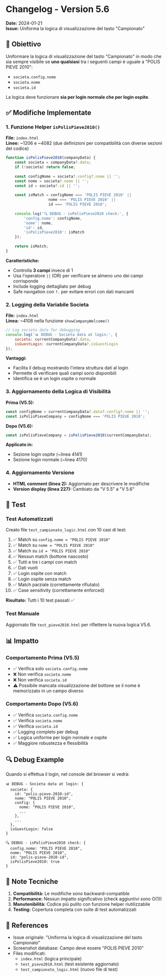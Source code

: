 # Changelog - Version 5.6

**Date:** 2024-01-21  
**Issue:** Uniforma la logica di visualizzazione del tasto "Campionato"

## 🎯 Obiettivo

Uniformare la logica di visualizzazione del tasto "Campionato" in modo che sia sempre visibile se **uno qualsiasi** tra i seguenti campi è uguale a "POLIS PIEVE 2010":
- `societa.config.nome`
- `societa.nome`
- `societa.id`

La logica deve funzionare **sia per login normale che per login ospite**.

## ✅ Modifiche Implementate

### 1. Funzione Helper `isPolisPieve2010()`

**File:** `index.html`  
**Linee:** ~1206 e ~4082 (due definizioni per compatibilità con diverse sezioni del codice)

```javascript
function isPolisPieve2010(companyData) {
    const societa = companyData?.data;
    if (!societa) return false;
    
    const configNome = societa?.config?.nome || '';
    const nome = societa?.nome || '';
    const id = societa?.id || '';
    
    const isMatch = configNome === 'POLIS PIEVE 2010' || 
                   nome === 'POLIS PIEVE 2010' || 
                   id === 'POLIS PIEVE 2010';
    
    console.log('🔍 DEBUG - isPolisPieve2010 check:', {
        'config.nome': configNome,
        'nome': nome,
        'id': id,
        'isPolisPieve2010': isMatch
    });
    
    return isMatch;
}
```

**Caratteristiche:**
- Controlla **3 campi** invece di 1
- Usa l'operatore `||` (OR) per verificare se almeno uno dei campi corrisponde
- Include logging dettagliato per debug
- Safe navigation con `?.` per evitare errori con dati mancanti

### 2. Logging della Variabile Societa

**File:** `index.html`  
**Linea:** ~4108 nella funzione `showCompanyWelcome()`

```javascript
// Log societa data for debugging
console.log('📊 DEBUG - Societa data at login:', {
    societa: currentCompanyData?.data,
    isGuestLogin: currentCompanyData?.isGuestLogin
});
```

**Vantaggi:**
- Facilita il debug mostrando l'intera struttura dati al login
- Permette di verificare quali campi sono disponibili
- Identifica se è un login ospite o normale

### 3. Aggiornamento della Logica di Visibilità

**Prima (V5.5):**
```javascript
const configNome = currentCompanyData?.data?.config?.nome || '';
const isPolisPieveCompany = configNome === 'POLIS PIEVE 2010';
```

**Dopo (V5.6):**
```javascript
const isPolisPieveCompany = isPolisPieve2010(currentCompanyData);
```

**Applicato in:**
- Sezione login ospite (~linea 4141)
- Sezione login normale (~linea 4170)

### 4. Aggiornamento Versione

- **HTML comment (linea 2):** Aggiornato per descrivere le modifiche
- **Version display (linea 227):** Cambiato da "V 5.5" a "V 5.6"

## 🧪 Test

### Test Automatizzati

Creato file `test_campionato_logic.html` con 10 casi di test:

1. ✅ Match su `config.nome = "POLIS PIEVE 2010"`
2. ✅ Match su `nome = "POLIS PIEVE 2010"`
3. ✅ Match su `id = "POLIS PIEVE 2010"`
4. ✅ Nessun match (bottone nascosto)
5. ✅ Tutti e tre i campi con match
6. ✅ Dati vuoti
7. ✅ Login ospite con match
8. ✅ Login ospite senza match
9. ✅ Match parziale (correttamente rifiutato)
10. ✅ Case sensitivity (correttamente enforced)

**Risultato:** Tutti i 10 test passati ✅

### Test Manuale

Aggiornato file `test_pieve2010.html` per riflettere la nuova logica V5.6.

## 📊 Impatto

### Comportamento Prima (V5.5)
- ✅ Verifica solo `societa.config.nome`
- ❌ Non verifica `societa.nome`
- ❌ Non verifica `societa.id`
- ⚠️ Possibile mancata visualizzazione del bottone se il nome è memorizzato in un campo diverso

### Comportamento Dopo (V5.6)
- ✅ Verifica `societa.config.nome`
- ✅ Verifica `societa.nome`
- ✅ Verifica `societa.id`
- ✅ Logging completo per debug
- ✅ Logica uniforme per login normale e ospite
- ✅ Maggiore robustezza e flessibilità

## 🔍 Debug Example

Quando si effettua il login, nel console del browser si vedrà:

```
📊 DEBUG - Societa data at login: {
  societa: {
    id: "polis-pieve-2010-id",
    nome: "POLIS PIEVE 2010",
    config: {
      nome: "POLIS PIEVE 2010",
      ...
    },
    ...
  },
  isGuestLogin: false
}

🔍 DEBUG - isPolisPieve2010 check: {
  config.nome: "POLIS PIEVE 2010",
  nome: "POLIS PIEVE 2010",
  id: "polis-pieve-2010-id",
  isPolisPieve2010: true
}
```

## 📝 Note Tecniche

1. **Compatibilità:** Le modifiche sono backward-compatible
2. **Performance:** Nessun impatto significativo (check aggiuntivi sono O(1))
3. **Manutenibilità:** Codice più pulito con funzione helper riutilizzabile
4. **Testing:** Copertura completa con suite di test automatizzati

## 🔗 References

- Issue originale: "Uniforma la logica di visualizzazione del tasto Campionato"
- Screenshot database: Campo deve essere "POLIS PIEVE 2010"
- Files modificati:
  - `index.html` (logica principale)
  - `test_pieve2010.html` (test esistente aggiornato)
  - `test_campionato_logic.html` (nuovo file di test)
